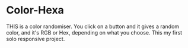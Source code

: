 # Color-Hexa

THIS is a color randomiser. You click on a button and it gives a random color, and it's RGB or Hex, depending on what you choose.
This my first solo responsive project. 
